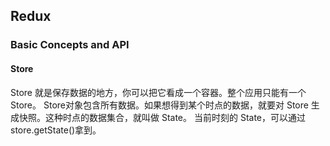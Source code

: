 ## Redux
### Basic Concepts and API
#### Store
Store 就是保存数据的地方，你可以把它看成一个容器。整个应用只能有一个 Store。
Store对象包含所有数据。如果想得到某个时点的数据，就要对 Store 生成快照。这种时点的数据集合，就叫做
State。
当前时刻的 State，可以通过store.getState()拿到。
